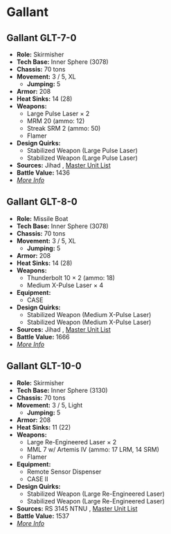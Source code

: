 # Gallant 

## Gallant GLT-7-0 

- **Role:** Skirmisher 
- **Tech Base:** Inner Sphere (3078) 
- **Chassis:** 70 tons 
- **Movement:** 3 / 5, XL 
  - **Jumping:** 5 
- **Armor:** 208 
- **Heat Sinks:** 14 (28) 
- **Weapons:** 
  - Large Pulse Laser × 2 
  - MRM 20 (ammo: 12) 
  - Streak SRM 2 (ammo: 50) 
  - Flamer 
- **Design Quirks:** 
  - Stabilized Weapon (Large Pulse Laser) 
  - Stabilized Weapon (Large Pulse Laser) 
- **Sources:** Jihad , [Master Unit List](http://masterunitlist.info/Unit/Details/1173) 
- **Battle Value:** 1436 
- [*More Info*](gallant/gallant_glt-7-0.md) 

## Gallant GLT-8-0 

- **Role:** Missile Boat 
- **Tech Base:** Inner Sphere (3078) 
- **Chassis:** 70 tons 
- **Movement:** 3 / 5, XL 
  - **Jumping:** 5 
- **Armor:** 208 
- **Heat Sinks:** 14 (28) 
- **Weapons:** 
  - Thunderbolt 10 × 2 (ammo: 18) 
  - Medium X-Pulse Laser × 4 
- **Equipment:** 
  - CASE 
- **Design Quirks:** 
  - Stabilized Weapon (Medium X-Pulse Laser) 
  - Stabilized Weapon (Medium X-Pulse Laser) 
- **Sources:** Jihad , [Master Unit List](http://masterunitlist.info/Unit/Details/1174) 
- **Battle Value:** 1666 
- [*More Info*](gallant/gallant_glt-8-0.md) 

## Gallant GLT-10-0 

- **Role:** Skirmisher 
- **Tech Base:** Inner Sphere (3130) 
- **Chassis:** 70 tons 
- **Movement:** 3 / 5, Light 
  - **Jumping:** 5 
- **Armor:** 208 
- **Heat Sinks:** 11 (22) 
- **Weapons:** 
  - Large Re-Engineered Laser × 2 
  - MML 7 w/ Artemis IV (ammo: 17 LRM, 14 SRM) 
  - Flamer 
- **Equipment:** 
  - Remote Sensor Dispenser 
  - CASE II 
- **Design Quirks:** 
  - Stabilized Weapon (Large Re-Engineered Laser) 
  - Stabilized Weapon (Large Re-Engineered Laser) 
- **Sources:** RS 3145 NTNU , [Master Unit List](http://masterunitlist.info/Unit/Details/6872) 
- **Battle Value:** 1537 
- [*More Info*](gallant/gallant_glt-10-0.md) 

